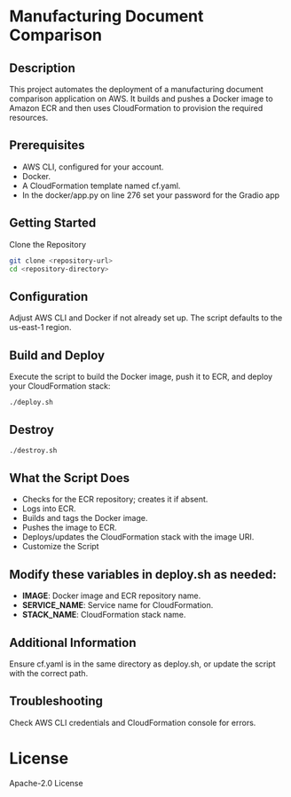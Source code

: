 # Manufacturing Document Comparison

## Description
This project automates the deployment of a manufacturing document comparison application on AWS. It builds and pushes a Docker image to Amazon ECR and then uses CloudFormation to provision the required resources.

## Prerequisites
- AWS CLI, configured for your account.
- Docker.
- A CloudFormation template named cf.yaml.
- In the docker/app.py on line 276 set your password for the Gradio app

## Getting Started
Clone the Repository

```bash
git clone <repository-url>
cd <repository-directory>
```
## Configuration
Adjust AWS CLI and Docker if not already set up. The script defaults to the us-east-1 region.

## Build and Deploy
Execute the script to build the Docker image, push it to ECR, and deploy your CloudFormation stack:

```bash
./deploy.sh
```

## Destroy
```bash
./destroy.sh
```

## What the Script Does
- Checks for the ECR repository; creates it if absent.
- Logs into ECR.
- Builds and tags the Docker image.
- Pushes the image to ECR.
- Deploys/updates the CloudFormation stack with the image URI.
- Customize the Script

## Modify these variables in deploy.sh as needed:
- **IMAGE**: Docker image and ECR repository name.
- **SERVICE_NAME**: Service name for CloudFormation.
- **STACK_NAME**: CloudFormation stack name.

## Additional Information
Ensure cf.yaml is in the same directory as deploy.sh, or update the script with the correct path.

## Troubleshooting
Check AWS CLI credentials and CloudFormation console for errors.

# License
Apache-2.0 License